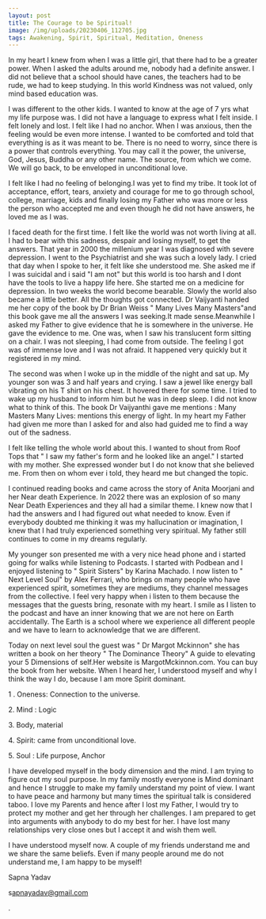 ```yaml
---
layout: post
title: The Courage to be Spiritual!
image: /img/uploads/20230406_112705.jpg
tags: Awakening, Spirit, Spiritual, Meditation, Oneness
---
```

In my heart I knew from when I was a little girl, that there had to be a greater power. When I asked the adults around me, nobody had a definite answer.  I did not believe that a school should have canes, the teachers had to be rude, we had to keep studying. In this world Kindness was not valued, only mind based education was.

I﻿ was different to the other kids. I wanted to know at the age of 7 yrs what my life purpose was. I did not have a language to express what I felt inside. I felt lonely and lost. I felt like I had no anchor. When I was anxious, then the feeling would be even more intense. I wanted to be comforted and told that everything is as it was meant to be. There is no need to worry, since there is a power that controls everything. You may call it the power, the universe, God, Jesus, Buddha or any other name. The source,  from which we come. We will go back, to be enveloped in unconditional love. 

I﻿ felt like I had no feeling of belonging.I was yet to find my tribe. It took lot of acceptance, effort, tears, anxiety  and courage for me to go through school, college, marriage, kids and finally losing my Father who was more or less the person who accepted me and even though he did not have answers, he loved me as I was.

I﻿ faced death for the first time. I felt like the world was not worth living at all. I had to bear with this sadness, despair and losing myself, to get the answers. That year in 2000 the millenium year I was diagnosed with severe depression. I went to the Psychiatrist and she was such a lovely lady. I cried that day when I spoke to her, it felt like she understood me. She asked me if I was suicidal and i said "I am not" but this world is too harsh and I dont have the tools to live a happy life here. She started me on a medicine for depression. In two weeks the world become bearable. Slowly the world also became a little better. All the thoughts got connected. Dr Vaijyanti handed me her copy of the book by Dr Brian Weiss " Many Lives Many Masters"and this book gave me all the answers I was seeking.It made sense.Meanwhile I asked my Father to give evidence that he is somewhere in the universe. He gave the evidence to me. One was, when I saw his translucent form sitting on a chair. I was not sleeping, I had come from outside. The feeling I got was of immense love and I was not afraid. It happened very quickly but it registered in my mind.

T﻿he second was when I woke up in the middle of the night and sat up. My younger son was 3 and half years and crying. I saw a jewel like energy ball vibrating on his T shirt on his chest. It hovered there for some time. I tried to wake up my husband to inform him but he was in deep sleep. I did not know what to think of this. The book Dr Vaijyanthi gave me mentions : Many Masters Many Lives: mentions this energy of light. In my heart my Father had given me more than I asked for and also had guided me to find a way out of the sadness. 

I﻿ felt like telling the whole world about this. I wanted to shout from Roof Tops that " I saw my father's form and he looked like an angel." I started with my mother. She expressed wonder but I do not know that she believed me. From then on whom ever i told, they heard me but changed the topic. 

I﻿ continued reading books and came across  the story of Anita Moorjani and her Near death Experience.  In 2022 there was an explosion of so many Near Death Experiences and they all had a similar theme. I knew now that I had the answers and I had figured out what  needed to know. Even if everybody doubted me thinking it was my hallucination or imagination, I knew that I had truly experienced something very spiritual. My father still continues to come in my dreams regularly. 

M﻿y younger son presented me with a very nice head phone and i started going for walks while listening to Podcasts. I started with Podbean and I enjoyed listening to " Spirit Sisters" by Karina Machado. I now listen to " Next Level Soul" by Alex Ferrari, who brings on many people who have experienced spirit, sometimes they are mediums, they channel messages from the collective. I feel very happy when i listen to them because the messages that the guests bring, resonate with my heart. I smile as I listen to the podcast and have an inner knowing that we are not here on Earth accidentally. The Earth is a school where we experience all different people and we have to learn to acknowledge that we are different.  

T﻿oday on next level soul the guest was " Dr Margot Mckinnon" she has written a book on her theory " The Dominance Theory" A guide to elevating your 5 Dimensions of self.Her website is MargotMckinnon.com. You can buy the book from her website. When I heard her, I understood myself and why I think the way I do, because I am more Spirit dominant.

1﻿ . Oneness: Connection to the universe.

2﻿. Mind : Logic

3﻿. Body, material

4﻿. Spirit: came from unconditional love.

5﻿. Soul : Life purpose, Anchor

I have developed myself in the body dimension and the mind. I am trying to figure out my soul purpose. In my family mostly everyone is Mind dominant and hence I struggle to make my family understand  my point of view. I want to have peace and harmony but many times  the spiritual talk is considered taboo. I love my Parents and hence after I lost my Father, I would try to protect my mother and get her through her challenges. I am prepared to get into arguments with anybody to do my best for her. I have lost many relationships very close ones but I accept it and wish them well.

 ﻿I have understood myself now. A couple of my friends understand me and we share the same beliefs. Even if many people around me do not understand me, I am happy to be myself!

S﻿apna Yadav

s﻿apnayadav@gmail.com



.